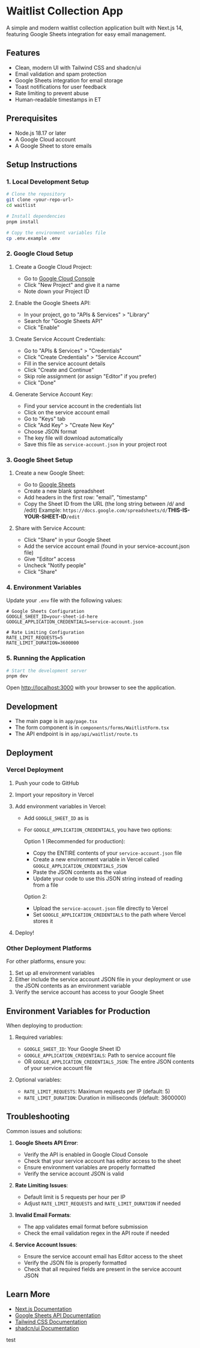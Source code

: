 # Waitlist Collection App

A simple and modern waitlist collection application built with Next.js 14, featuring Google Sheets integration for easy email management.

## Features

- Clean, modern UI with Tailwind CSS and shadcn/ui
- Email validation and spam protection
- Google Sheets integration for email storage
- Toast notifications for user feedback
- Rate limiting to prevent abuse
- Human-readable timestamps in ET

## Prerequisites

- Node.js 18.17 or later
- A Google Cloud account
- A Google Sheet to store emails

## Setup Instructions

### 1. Local Development Setup

```bash
# Clone the repository
git clone <your-repo-url>
cd waitlist

# Install dependencies
pnpm install

# Copy the environment variables file
cp .env.example .env
```

### 2. Google Cloud Setup

1. Create a Google Cloud Project:

   - Go to [Google Cloud Console](https://console.cloud.google.com)
   - Click "New Project" and give it a name
   - Note down your Project ID

2. Enable the Google Sheets API:

   - In your project, go to "APIs & Services" > "Library"
   - Search for "Google Sheets API"
   - Click "Enable"

3. Create Service Account Credentials:

   - Go to "APIs & Services" > "Credentials"
   - Click "Create Credentials" > "Service Account"
   - Fill in the service account details
   - Click "Create and Continue"
   - Skip role assignment (or assign "Editor" if you prefer)
   - Click "Done"

4. Generate Service Account Key:
   - Find your service account in the credentials list
   - Click on the service account email
   - Go to "Keys" tab
   - Click "Add Key" > "Create New Key"
   - Choose JSON format
   - The key file will download automatically
   - Save this file as `service-account.json` in your project root

### 3. Google Sheet Setup

1. Create a new Google Sheet:

   - Go to [Google Sheets](https://sheets.google.com)
   - Create a new blank spreadsheet
   - Add headers in the first row: "email", "timestamp"
   - Copy the Sheet ID from the URL (the long string between /d/ and /edit)
     Example: `https://docs.google.com/spreadsheets/d/`**THIS-IS-YOUR-SHEET-ID**`/edit`

2. Share with Service Account:
   - Click "Share" in your Google Sheet
   - Add the service account email (found in your service-account.json file)
   - Give "Editor" access
   - Uncheck "Notify people"
   - Click "Share"

### 4. Environment Variables

Update your `.env` file with the following values:

```env
# Google Sheets Configuration
GOOGLE_SHEET_ID=your-sheet-id-here
GOOGLE_APPLICATION_CREDENTIALS=service-account.json

# Rate Limiting Configuration
RATE_LIMIT_REQUESTS=5
RATE_LIMIT_DURATION=3600000
```

### 5. Running the Application

```bash
# Start the development server
pnpm dev
```

Open [http://localhost:3000](http://localhost:3000) with your browser to see the application.

## Development

- The main page is in `app/page.tsx`
- The form component is in `components/forms/WaitlistForm.tsx`
- The API endpoint is in `app/api/waitlist/route.ts`

## Deployment

### Vercel Deployment

1. Push your code to GitHub
2. Import your repository in Vercel
3. Add environment variables in Vercel:

   - Add `GOOGLE_SHEET_ID` as is
   - For `GOOGLE_APPLICATION_CREDENTIALS`, you have two options:

     Option 1 (Recommended for production):

     - Copy the ENTIRE contents of your `service-account.json` file
     - Create a new environment variable in Vercel called `GOOGLE_APPLICATION_CREDENTIALS_JSON`
     - Paste the JSON contents as the value
     - Update your code to use this JSON string instead of reading from a file

     Option 2:

     - Upload the `service-account.json` file directly to Vercel
     - Set `GOOGLE_APPLICATION_CREDENTIALS` to the path where Vercel stores it

4. Deploy!

### Other Deployment Platforms

For other platforms, ensure you:

1. Set up all environment variables
2. Either include the service account JSON file in your deployment or use the JSON contents as an environment variable
3. Verify the service account has access to your Google Sheet

## Environment Variables for Production

When deploying to production:

1. Required variables:

   - `GOOGLE_SHEET_ID`: Your Google Sheet ID
   - `GOOGLE_APPLICATION_CREDENTIALS`: Path to service account file
   - OR `GOOGLE_APPLICATION_CREDENTIALS_JSON`: The entire JSON contents of your service account file

2. Optional variables:
   - `RATE_LIMIT_REQUESTS`: Maximum requests per IP (default: 5)
   - `RATE_LIMIT_DURATION`: Duration in milliseconds (default: 3600000)

## Troubleshooting

Common issues and solutions:

1. **Google Sheets API Error**:

   - Verify the API is enabled in Google Cloud Console
   - Check that your service account has editor access to the sheet
   - Ensure environment variables are properly formatted
   - Verify the service account JSON is valid

2. **Rate Limiting Issues**:

   - Default limit is 5 requests per hour per IP
   - Adjust `RATE_LIMIT_REQUESTS` and `RATE_LIMIT_DURATION` if needed

3. **Invalid Email Formats**:

   - The app validates email format before submission
   - Check the email validation regex in the API route if needed

4. **Service Account Issues**:
   - Ensure the service account email has Editor access to the sheet
   - Verify the JSON file is properly formatted
   - Check that all required fields are present in the service account JSON

## Learn More

- [Next.js Documentation](https://nextjs.org/docs)
- [Google Sheets API Documentation](https://developers.google.com/sheets/api)
- [Tailwind CSS Documentation](https://tailwindcss.com/docs)
- [shadcn/ui Documentation](https://ui.shadcn.com)

test
